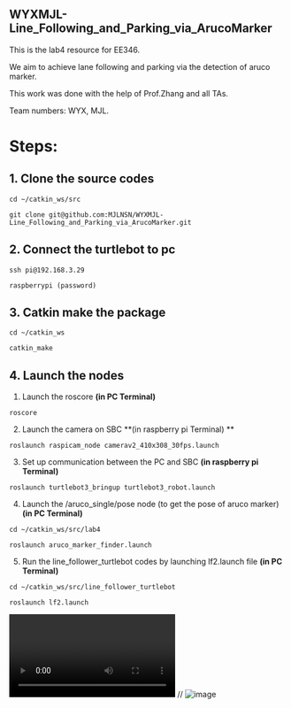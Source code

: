 ## WYXMJL-Line_Following_and_Parking_via_ArucoMarker
This is the lab4 resource for EE346.

We aim to achieve lane following and parking via the detection of aruco marker.

This work was done with the help of Prof.Zhang and all TAs.

Team numbers: WYX, MJL.

# Steps:


## 1. Clone the source codes

    cd ~/catkin_ws/src
  
    git clone git@github.com:MJLNSN/WYXMJL-Line_Following_and_Parking_via_ArucoMarker.git
  
## 2. Connect the turtlebot to pc

    ssh pi@192.168.3.29
  
    raspberrypi (password) 
  
## 3. Catkin make the package

    cd ~/catkin_ws
  
    catkin_make
 
## 4. Launch the nodes
  1. Launch the roscore **(in PC Terminal)**
  
    roscore 
  
  2. Launch the camera on SBC **(in raspberry pi Terminal) **
  
    roslaunch raspicam_node camerav2_410x308_30fps.launch 
  
  3. Set up communication between the PC and SBC **(in raspberry pi Terminal)**
  
    roslaunch turtlebot3_bringup turtlebot3_robot.launch 
  
  4. Launch the /aruco_single/pose node (to get the pose of aruco marker) **(in PC Terminal)**
  
    cd ~/catkin_ws/src/lab4 
  
    roslaunch aruco_marker_finder.launch
   
  5. Run the line_follower_turtlebot codes by launching lf2.launch file **(in PC Terminal)**
  
    cd ~/catkin_ws/src/line_follower_turtlebot 
  
    roslaunch lf2.launch 
  
  
  
 


 ![video](https://github.com/MJLNSN/WYXMJL-Line_Following_and_Parking_via_ArucoMarker/blob/main/data/parking720p.mp4)
 // ![image](https://github.com/MJLNSN/WYXMJL-Line_Following_and_Parking_via_ArucoMarker/blob/main/data/parking.gif)
